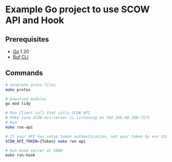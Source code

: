 # Example Go project to use SCOW API and Hook

## Prerequisites

- [Go](https://go.dev/) 1.20
- [Buf CLI](https://buf.build/product/cli/)

## Commands

```bash
# Generate proto files
make protos

# Download modules
go mod tidy

# Run Client call that calls SCOW API
# Make sure SCOW mis-server is listening on 192.168.88.100:7571
# Run
make run-api

# If your API has setup token authentication, set your token by env SCOW_API_TOKEN
SCOW_API_TOKEN={Token} make run api

# Run Hook server at 5000
make run-hook
```